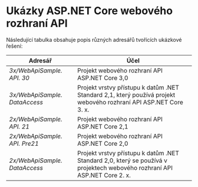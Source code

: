 # <a name="aspnet-core-web-api-samples"></a>Ukázky ASP.NET Core webového rozhraní API

Následující tabulka obsahuje popis různých adresářů tvořících ukázkové řešení:

| Adresář                   | Účel |
|-----------------------------|------------------------------------------------------------|
| *3x/WebApiSample. API. 30*    | Projekt webového rozhraní API ASP.NET Core 3,0                       |
| *3x/WebApiSample. DataAccess*| Projekt vrstvy přístupu k datům .NET Standard 2,1, který používá projekt webového rozhraní API ASP.NET Core 3. x.|
| *2x/WebApiSample. API. 21*    | Projekt webového rozhraní API ASP.NET Core 2,1                         |
| *2x/WebApiSample. API. Pre21* | Projekt webového rozhraní API ASP.NET Core 2,0                         |
| *2x/WebApiSample. DataAccess*| Projekt vrstvy přístupu k datům .NET Standard 2,0, který se používá v projektech webového rozhraní API ASP.NET Core 2. x.|
